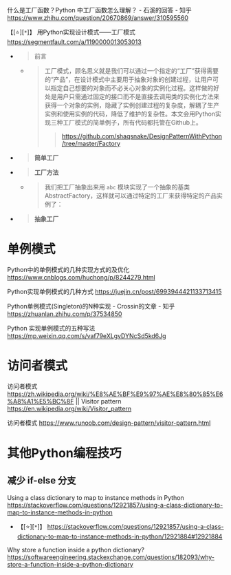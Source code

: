 
什么是工厂函数？Python 中工厂函数怎么理解？ - 石溪的回答 - 知乎 https://www.zhihu.com/question/20670869/answer/310595560

【[:star:][`*`]】 用Python实现设计模式——工厂模式 https://segmentfault.com/a/1190000013053013
- > 前言
  * > 工厂模式，顾名思义就是我们可以通过一个指定的“工厂”获得需要的“产品”，在设计模式中主要用于抽象对象的创建过程，让用户可以指定自己想要的对象而不必关心对象的实例化过程。这样做的好处是用户只需通过固定的接口而不是直接去调用类的实例化方法来获得一个对象的实例，隐藏了实例创建过程的复杂度，解耦了生产实例和使用实例的代码，降低了维护的复杂性。本文会用Python实现三种工厂模式的简单例子，所有代码都托管在Github上。
    >> https://github.com/shaqsnake/DesignPatternWithPython/tree/master/Factory
- > **简单工厂**
- > **工厂方法**
  * > 我们把工厂抽象出来用 `abc` 模块实现了一个抽象的基类AbstractFactory，这样就可以通过特定的工厂来获得特定的产品实例了：
- > **抽象工厂**

# 单例模式

Python中的单例模式的几种实现方式的及优化 https://www.cnblogs.com/huchong/p/8244279.html

Python实现单例模式的几种方式 https://juejin.cn/post/6993944421133713415

Python单例模式(Singleton)的N种实现 - Crossin的文章 - 知乎 https://zhuanlan.zhihu.com/p/37534850

Python 实现单例模式的五种写法 https://mp.weixin.qq.com/s/vaf79eXLgvDYNcSd5kd6Jg

# 访问者模式

访问者模式 https://zh.wikipedia.org/wiki/%E8%AE%BF%E9%97%AE%E8%80%85%E6%A8%A1%E5%BC%8F || Visitor pattern https://en.wikipedia.org/wiki/Visitor_pattern

访问者模式 https://www.runoob.com/design-pattern/visitor-pattern.html

# 其他Python编程技巧

## 减少 if-else 分支

Using a class dictionary to map to instance methods in Python https://stackoverflow.com/questions/12921857/using-a-class-dictionary-to-map-to-instance-methods-in-python
- 【[:star:][`*`]】 https://stackoverflow.com/questions/12921857/using-a-class-dictionary-to-map-to-instance-methods-in-python/12921884#12921884

Why store a function inside a python dictionary? https://softwareengineering.stackexchange.com/questions/182093/why-store-a-function-inside-a-python-dictionary
